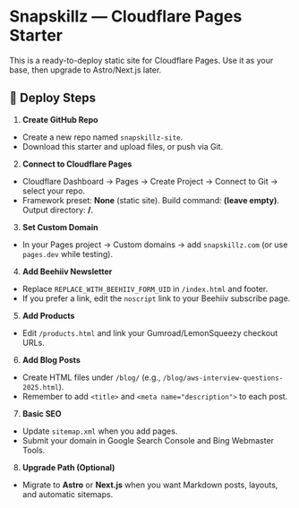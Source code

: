 
# Snapskillz — Cloudflare Pages Starter

This is a ready-to-deploy static site for Cloudflare Pages. Use it as your base, then upgrade to Astro/Next.js later.

## 🚀 Deploy Steps

1) **Create GitHub Repo**
- Create a new repo named `snapskillz-site`.
- Download this starter and upload files, or push via Git.

2) **Connect to Cloudflare Pages**
- Cloudflare Dashboard → Pages → Create Project → Connect to Git → select your repo.
- Framework preset: **None** (static site). Build command: **(leave empty)**. Output directory: **/**.

3) **Set Custom Domain**
- In your Pages project → Custom domains → add `snapskillz.com` (or use `pages.dev` while testing).

4) **Add Beehiiv Newsletter**
- Replace `REPLACE_WITH_BEEHIIV_FORM_UID` in `/index.html` and footer.
- If you prefer a link, edit the `noscript` link to your Beehiiv subscribe page.

5) **Add Products**
- Edit `/products.html` and link your Gumroad/LemonSqueezy checkout URLs.

6) **Add Blog Posts**
- Create HTML files under `/blog/` (e.g., `/blog/aws-interview-questions-2025.html`).
- Remember to add `<title>` and `<meta name="description">` to each post.

7) **Basic SEO**
- Update `sitemap.xml` when you add pages.
- Submit your domain in Google Search Console and Bing Webmaster Tools.

8) **Upgrade Path (Optional)**
- Migrate to **Astro** or **Next.js** when you want Markdown posts, layouts, and automatic sitemaps.
